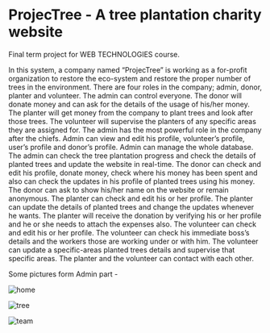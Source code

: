# ProjecTree - A tree plantation charity website
Final term project for WEB TECHNOLOGIES course. 

In this system, a company named “ProjecTree” is working as a for-profit organization to restore the eco-system and restore the proper number of trees in the environment. There are four roles in the company; admin, donor, planter and volunteer. The admin can control everyone. The donor will donate money and can ask for the details of the usage of his/her money. The planter will get money from the company to plant trees and look after those trees. The volunteer will supervise the planters of any specific areas they are assigned for. The admin has the most powerful role in the company after the chiefs. Admin can view and edit his profile, volunteer’s profile, user’s profile and donor’s profile. Admin can manage the whole database. The admin can check the tree plantation progress and check the details of planted trees and update the website in real-time. The donor can check and edit his profile, donate money, check where his money has been spent and also can check the updates in his profile of planted trees using his money. The donor can ask to show his/her name on the website or remain anonymous. The planter can check and edit his or her profile. The planter can update the details of planted trees and change the updates whenever he wants. The planter will receive the donation by verifying his or her profile and he or she needs to attach the expenses also. The volunteer can check and edit his or her profile. The volunteer can check his immediate boss’s details and the workers those are working under or with him. The volunteer can update a specific-areas planted trees details and supervise that specific areas. The planter and the volunteer can contact with each other.

Some pictures form Admin part - 

![home](https://user-images.githubusercontent.com/47922615/129557147-616d9280-046d-4eb4-88a6-8423217ce8d0.PNG)

![tree](https://user-images.githubusercontent.com/47922615/129557165-cfa3cb21-7794-4aa6-bb0c-c54ca5173fc7.PNG)

![team](https://user-images.githubusercontent.com/47922615/129557177-3d7f3b36-df9c-4009-a9ff-bea2fceaded1.PNG)

